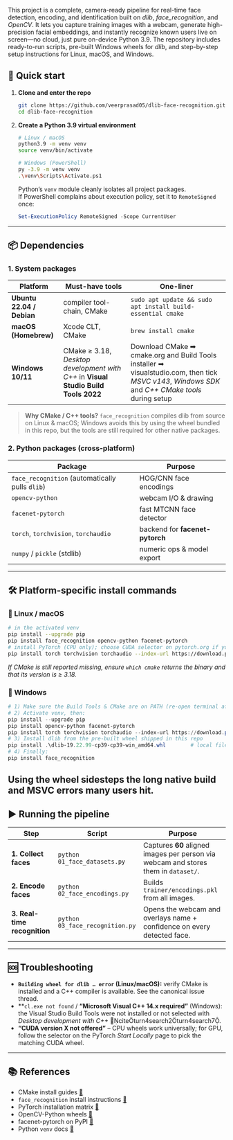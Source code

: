This project is a complete, camera-ready pipeline for real-time face detection, encoding, and identification built on *dlib*, *face_recognition*, and *OpenCV*.  It lets you capture training images with a webcam, generate high-precision facial embeddings, and instantly recognize known users live on screen—no cloud, just pure on-device Python 3.9.  The repository includes ready-to-run scripts, pre-built Windows wheels for *dlib*, and step-by-step setup instructions for Linux, macOS, and Windows.

## 🚀 Quick start

1. **Clone and enter the repo**

   ```bash
   git clone https://github.com/veerprasad05/dlib-face-recognition.git
   cd dlib-face-recognition
   ```

2. **Create a Python 3.9 virtual environment**

   ```bash
   # Linux / macOS
   python3.9 -m venv venv
   source venv/bin/activate

   # Windows (PowerShell)
   py -3.9 -m venv venv
   .\venv\Scripts\Activate.ps1
   ```
   Python’s `venv` module cleanly isolates all project packages.  
   If PowerShell complains about execution policy, set it to `RemoteSigned` once:

   ```powershell
   Set-ExecutionPolicy RemoteSigned -Scope CurrentUser
   ```

---

## 📦 Dependencies

### 1. System packages

| Platform | Must-have tools | One-liner |
| -------- | --------------- | --------- |
| **Ubuntu 22.04 / Debian** | compiler tool-chain, CMake | `sudo apt update && sudo apt install build-essential cmake`|
| **macOS (Homebrew)** | Xcode CLT, CMake | `brew install cmake`|
| **Windows 10/11** | CMake ≥ 3.18, *Desktop development with C++* in **Visual Studio Build Tools 2022** | Download CMake ➡ cmake.org and Build Tools installer ➡ visualstudio.com, then tick *MSVC v143*, *Windows SDK* and *C++ CMake tools* during setup|

> **Why CMake / C++ tools?** `face_recognition` compiles dlib from source on Linux & macOS; Windows avoids this by using the wheel bundled in this repo, but the tools are still required for other native packages.

### 2. Python packages (cross-platform)

| Package | Purpose |
| ------- | ------- |
| `face_recognition` (automatically pulls `dlib`) | HOG/CNN face encodings |
| `opencv-python` | webcam I/O & drawing |
| `facenet-pytorch`  | fast MTCNN face detector |
| `torch`, `torchvision`, `torchaudio` | backend for **facenet-pytorch** |
| `numpy` / `pickle` (stdlib) | numeric ops & model export |

---

## 🛠 Platform-specific install commands

### 🔸 Linux / macOS

```bash
# in the activated venv
pip install --upgrade pip
pip install face_recognition opencv-python facenet-pytorch
# install PyTorch (CPU only); choose CUDA selector on pytorch.org if you have a GPU
pip install torch torchvision torchaudio --index-url https://download.pytorch.org/whl/cpu
```

*If CMake is still reported missing, ensure `which cmake` returns the binary and that its version is ≥ 3.18.*

### 🔸 Windows

```powershell
# 1) Make sure the Build Tools & CMake are on PATH (re-open terminal after install)
# 2) Activate venv, then:
pip install --upgrade pip
pip install opencv-python facenet-pytorch
pip install torch torchvision torchaudio --index-url https://download.pytorch.org/whl/cpu
# 3) Install dlib from the pre-built wheel shipped in this repo
pip install .\dlib-19.22.99-cp39-cp39-win_amd64.whl        # local file
# 4) Finally:
pip install face_recognition
```

Using the wheel sidesteps the long native build and MSVC errors many users hit.
---

## ▶️ Running the pipeline

| Step | Script | Purpose |
| ---- | ------ | ------- |
| **1. Collect faces** | `python 01_face_datasets.py` | Captures **60** aligned images per person via webcam and stores them in `dataset/`. |
| **2. Encode faces** | `python 02_face_encodings.py` | Builds `trainer/encodings.pkl` from all images. |
| **3. Real-time recognition** | `python 03_face_recognition.py` | Opens the webcam and overlays name + confidence on every detected face. |

---

## 🆘 Troubleshooting

* **`Building wheel for dlib … error` (Linux/macOS):** verify CMake is installed and a C++ compiler is available. See the canonical issue thread.  
* **`cl.exe not found` / **“Microsoft Visual C++ 14.x required”** (Windows): the Visual Studio Build Tools were not installed or not selected with *Desktop development with C++* 🔗citeturn4search2turn4search7.  
* **“CUDA version X not offered”** – CPU wheels work universally; for GPU, follow the selector on the PyTorch *Start Locally* page to pick the matching CUDA wheel.

---

## 📚 References

* CMake install guides [🔗](https://cmake.org/download/)  
* `face_recognition` install instructions [🔗](https://github.com/ageitgey/face_recognition)
* PyTorch installation matrix [🔗](https://pytorch.org/get-started/locally/)  
* OpenCV-Python wheels [🔗](https://pypi.org/project/opencv-python/)
* facenet-pytorch on PyPI [🔗](https://pypi.org/project/facenet-pytorch/)
* Python `venv` docs [🔗](https://docs.python.org/3/library/venv.html)  